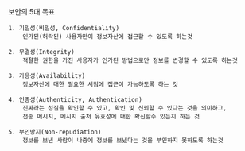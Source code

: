 보안의 5대 목표 

    1. 기밀성(비밀성, Confidentiality)
        인가된(허락된) 사용자만이 정보자산에 접근할 수 있도록 하는것

    2. 무결성(Integrity)
        적절한 권한을 가진 사용자가 인가된 방법으로만 정보를 변경할 수 있도록 하는것

    3. 가용성(Availability)
        정보자산에 대한 필요한 시점에 접근이 가능하도록 하는 것

    4. 인증성(Authenticity, Authentication)
        진짜라는 성질을 확인할 수 있고, 확인 및 신뢰할 수 있다는 것을 의미하고,
        전송 메시지, 메시지 출처 유효성에 대한 확신할수 있는지 하는 것

    5. 부인방지(Non-repudiation)
        정보를 보낸 사람이 나중에 정보를 보냈다는 것을 부인하지 못하도록 하는것
